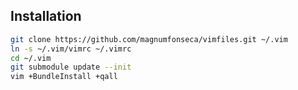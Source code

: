 ## Installation

```bash
git clone https://github.com/magnumfonseca/vimfiles.git ~/.vim
ln -s ~/.vim/vimrc ~/.vimrc
cd ~/.vim
git submodule update --init
vim +BundleInstall +qall
```
